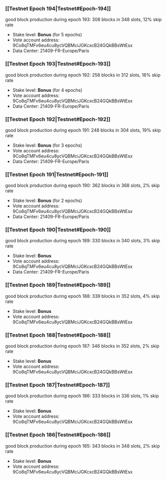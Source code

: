 ### [[Testnet Epoch 194|Testnet#Epoch-194]]
good block production during epoch 193: 308 blocks in 348 slots, 12% skip rate
* Stake level: **Bonus** (for 5 epochs)
* Vote account address: 9Co8qTMFv6eu4cu8ycVQBMciJGKcxcB24GQkBBsWtEsx
* Data Center: 21409-FR-Europe/Paris
### [[Testnet Epoch 193|Testnet#Epoch-193]]
good block production during epoch 192: 258 blocks in 312 slots, 18% skip rate
* Stake level: **Bonus** (for 4 epochs)
* Vote account address: 9Co8qTMFv6eu4cu8ycVQBMciJGKcxcB24GQkBBsWtEsx
* Data Center: 21409-FR-Europe/Paris
### [[Testnet Epoch 192|Testnet#Epoch-192]]
good block production during epoch 191: 248 blocks in 304 slots, 19% skip rate
* Stake level: **Bonus** (for 3 epochs)
* Vote account address: 9Co8qTMFv6eu4cu8ycVQBMciJGKcxcB24GQkBBsWtEsx
* Data Center: 21409-FR-Europe/Paris
### [[Testnet Epoch 191|Testnet#Epoch-191]]
good block production during epoch 190: 362 blocks in 368 slots, 2% skip rate
* Stake level: **Bonus** (for 2 epochs)
* Vote account address: 9Co8qTMFv6eu4cu8ycVQBMciJGKcxcB24GQkBBsWtEsx
* Data Center: 21409-FR-Europe/Paris
### [[Testnet Epoch 190|Testnet#Epoch-190]]
good block production during epoch 189: 330 blocks in 340 slots, 3% skip rate
* Stake level: **Bonus**
* Vote account address: 9Co8qTMFv6eu4cu8ycVQBMciJGKcxcB24GQkBBsWtEsx
* Data Center: 21409-FR-Europe/Paris
### [[Testnet Epoch 189|Testnet#Epoch-189]]
good block production during epoch 188: 339 blocks in 352 slots, 4% skip rate
* Stake level: **Bonus**
* Vote account address: 9Co8qTMFv6eu4cu8ycVQBMciJGKcxcB24GQkBBsWtEsx
### [[Testnet Epoch 188|Testnet#Epoch-188]]
good block production during epoch 187: 346 blocks in 352 slots, 2% skip rate
* Stake level: **Bonus**
* Vote account address: 9Co8qTMFv6eu4cu8ycVQBMciJGKcxcB24GQkBBsWtEsx
### [[Testnet Epoch 187|Testnet#Epoch-187]]
good block production during epoch 186: 333 blocks in 336 slots, 1% skip rate
* Stake level: **Bonus**
* Vote account address: 9Co8qTMFv6eu4cu8ycVQBMciJGKcxcB24GQkBBsWtEsx
### [[Testnet Epoch 186|Testnet#Epoch-186]]
good block production during epoch 185: 343 blocks in 348 slots, 2% skip rate
* Stake level: **Bonus**
* Vote account address: 9Co8qTMFv6eu4cu8ycVQBMciJGKcxcB24GQkBBsWtEsx